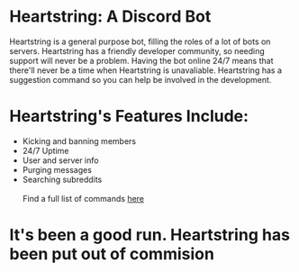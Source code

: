 # Heartstring: A Discord Bot
Heartstring is a general purpose bot, filling the roles of a lot of bots on servers. Heartstring has a friendly developer community, so needing support will never be a problem. Having the bot online 24/7 means that there'll never be a time when Heartstring is unavaliable. Heartstring has a suggestion command so you can help be involved in the development. 
# Heartstring's Features Include:
* Kicking and banning members
* 24/7 Uptime
* User and server info
* Purging messages
* Searching subreddits<br><br>
Find a full list of commands [here](https://heartstring.glitch.me/commands.html)
# It's been a good run. Heartstring has been put out of commision
